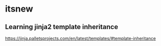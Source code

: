 # itsnew

## Learning jinja2 template inheritance

https://jinja.palletsprojects.com/en/latest/templates/#template-inheritance

